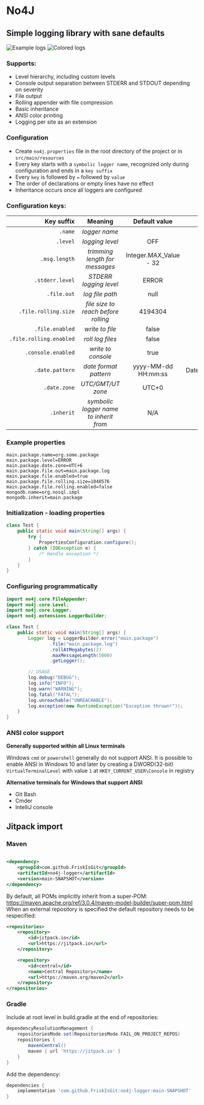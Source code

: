 # No4J

## Simple logging library with sane defaults

![Example logs](https://github.com/user-attachments/assets/404fba52-c025-461b-aefc-098c1c2709d5)
![Colored logs](https://github.com/user-attachments/assets/2e118b8c-e451-4053-93a9-83a654beda45)

### Supports:

- Level hierarchy, including custom levels
- Console output separation between STDERR and STDOUT depending on severity
- File output
- Rolling appender with file compression
- Basic inheritance
- ANSI color printing
- Logging per site as an extension

### Configuration

- Create `no4j.properties` file in the root directory of the project or in `src/main/resources`
- Every key starts with a `symbolic logger name`, recognized only during configuration and ends in a `key suffix`
- Every `key` is followed by `=` followed by `value`
- The order of declarations or empty lines have no effect
- Inheritance occurs once all loggers are configured

### Configuration keys:

|              Key suffix |                Meaning                 |     Default value      |       Type        |
|------------------------:|:--------------------------------------:|:----------------------:|:-----------------:|
|                 `.name` |             _logger name_              |                        |      String       |
|                `.level` |            _logging level_             |          OFF           |       Level       |
|           `.msg.length` |     _trimming length for messages_     | Integer.MAX_Value - 32 |        int        |
|         `.stderr.level` |         _STDERR logging level_         |         ERROR          |       Level       |
|             `.file.out` |            _log file path_             |          null          |       Path        |
|    `.file.rolling.size` |  _file size to reach before rolling_   |        4194304         |       Long        |
|         `.file.enabled` |            _write to file_             |         false          |      boolean      |
| `.file.rolling.enabled` |            _roll log files_            |         false          |      boolean      |
|      `.console.enabled` |           _write to console_           |          true          |      boolean      |
|         `.date.pattern` |         _date format pattern_          |  yyyy-MM-dd HH:mm:ss   | DateTimeFormatter |
|            `.date.zone` |           _UTC/GMT/UT zone_            |         UTC+0          |      ZoneId       |
|              `.inherit` | _symbolic logger name to inherit from_ |          N/A           |        N/A        |

### Example properties

```properties
main.package.name=org.some.package
main.package.level=ERROR
main.package.date.zone=UTC+6
main.package.file.out=main.package.log
main.package.file.enabled=true
main.package.file.rolling.size=1048576
main.package.file.rolling.enabled=false
mongodb.name=org.nosql.impl
mongodb.inherit=main.package
```

### Initialization - loading properties

```java
class Test {
    public static void main(String[] args) {
        try {
            PropertiesConfiguration.configure();
        } catch (IOException e) {
            /* Handle exception */
        }
    }
}
```

### Configuring programmatically

```java
import no4j.core.FileAppender;
import no4j.core.Level;
import no4j.core.Logger;
import no4j.extensions.LoggerBuilder;

class Test {
    public static void main(String[] args) {
        Logger log = LoggerBuilder.error("main.package")
                .file("main.package.log")
                .rollAtMegabytes(2)
                .maxMessageLength(5000)
                .getLogger();

        // USAGE
        log.debug("DEBUG");
        log.info("INFO");
        log.warn("WARNING");
        log.fatal("FATAL");
        log.unreachable("UNREACHABLE");
        log.exception(new RuntimeException("Exception thrown!"));
    }
}
```

### ANSI color support

**Generally supported within all Linux terminals**

Windows `cmd` or `powershell` generally do not support ANSI.
It is possible to enable ANSI in Windows 10 and later by creating a DWORD(32-bit) `VirtualTerminalLevel` with value `1`
at `HKEY_CURRENT_USER\Console` in registry
<br>

**Alternative terminals for Windows that support ANSI**
<ul>
  <li>Git Bash</li>
  <li>Cmder</li>
  <li>IntelliJ console</li>
</ul>

## Jitpack import

### Maven

```xml

<dependency>
    <groupId>com.github.FriskIsGit</groupId>
    <artifactId>no4j-logger</artifactId>
    <version>main-SNAPSHOT</version>
</dependency>
```

By default, all POMs implicitly inherit from a super-POM:
https://maven.apache.org/ref/3.0.4/maven-model-builder/super-pom.html
When an external repository is specified the default repository needs to be respecified:
```xml
<repositories>
    <repository>
        <id>jitpack.io</id>
        <url>https://jitpack.io</url>
    </repository>

    <repository>
        <id>central</id>
        <name>Central Repository</name>
        <url>https://maven.org/maven2</url>
    </repository>
</repositories>
```

### Gradle

Include at root level in build.gradle at the end of repositories:

```groovy
dependencyResolutionManagement {
    repositoriesMode.set(RepositoriesMode.FAIL_ON_PROJECT_REPOS)
    repositories {
        mavenCentral()
        maven { url 'https://jitpack.io' }
    }
}
```

Add the dependency:

```groovy
dependencies {
    implementation 'com.github.FriskIsGit:no4j-logger:main-SNAPSHOT'
}
```





